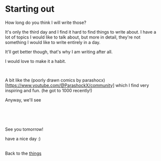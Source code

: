 # Starting out

How long do you think I will write those?

It's only the third day and I find it hard to find things to write about. I have a lot of topics I would like to talk about, but more in detail, they're not something I would like to write entirely in a day.

It'll get better though, that's why I am writing after all.

I would love to make it a habit.

<br>

A bit like the (poorly drawn comics by parashocx)[https://www.youtube.com/@ParashockX/community] which I find very inspiring and fun. (he got to 1000 recently!)

Anyway, we'll see




<br><br><br>

See you tomorrow!

have a nice day :)<br><br>

Back to the [things](../things.md)